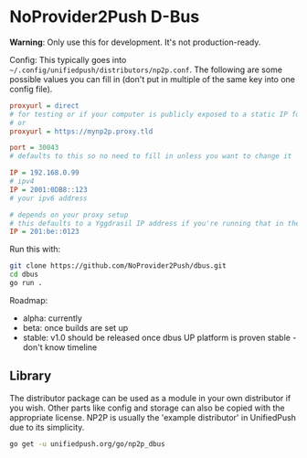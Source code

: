 # NoProvider2Push D-Bus

**Warning**: Only use this for development. It's not production-ready.

Config:
This typically goes into `~/.config/unifiedpush/distributors/np2p.conf`. The following are some possible values you can fill in (don't put in multiple of the same key into one config file).
```ini
proxyurl = direct
# for testing or if your computer is publicly exposed to a static IP for some reason (still not recommended because np2p doesn't support tls(https))
# or
proxyurl = https://mynp2p.proxy.tld

port = 30043
# defaults to this so no need to fill in unless you want to change it

IP = 192.168.0.99
# ipv4
IP = 2001:0DB8::123
# your ipv6 address

# depends on your proxy setup
# this defaults to a Yggdrasil IP address if you're running that in the background
IP = 201:be::0123
```

Run this with:
```sh
git clone https://github.com/NoProvider2Push/dbus.git
cd dbus
go run .
```


Roadmap: 
- alpha: currently
- beta: once builds are set up
- stable: v1.0 should be released once dbus UP platform is proven stable - don't know timeline

## Library

The distributor package can be used as a module in your own distributor if you wish. Other parts like config and storage can also be copied with the appropriate license. NP2P is usually the 'example distributor' in UnifiedPush due to its simplicity.

```sh
go get -u unifiedpush.org/go/np2p_dbus
```
